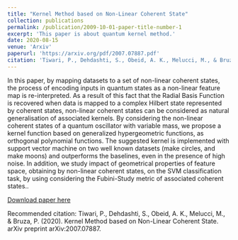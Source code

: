 ```yaml
---
title: "Kernel Method based on Non-Linear Coherent State"
collection: publications
permalink: /publication/2009-10-01-paper-title-number-1
excerpt: 'This paper is about quantum kernel method.'
date: 2020-08-15
venue: 'Arxiv'
paperurl: 'https://arxiv.org/pdf/2007.07887.pdf'
citation: 'Tiwari, P., Dehdashti, S., Obeid, A. K., Melucci, M., & Bruza, P. (2020). Kernel Method based on Non-Linear Coherent State. arXiv preprint arXiv:2007.07887.'
---
```

In this paper, by mapping datasets to a set of non-linear coherent states, the process of encoding inputs in quantum states as a non-linear feature map is re-interpreted. As a result of this fact that the Radial Basis Function is recovered when data is mapped to a complex Hilbert state represented by coherent states, non-linear coherent states can be considered as natural generalisation of associated kernels. By considering the non-linear coherent states of a quantum oscillator with variable mass, we propose a kernel function based on generalized hypergeometric functions, as orthogonal polynomial functions. The suggested kernel is implemented with support vector machine on two well known datasets (make circles, and make moons) and outperforms the baselines, even in the presence of high noise. In addition, we study impact of geometrical properties of feature space, obtaining by non-linear coherent states, on the SVM classification task, by using considering the Fubini-Study metric of associated coherent states..

[Download paper here](https://github.com/prayagtiwari/prayagtiwari.github.io/blob/master/files/KMNCS.pdf)

Recommended citation: Tiwari, P., Dehdashti, S., Obeid, A. K., Melucci, M., & Bruza, P. (2020). Kernel Method based on Non-Linear Coherent State. arXiv preprint arXiv:2007.07887.
